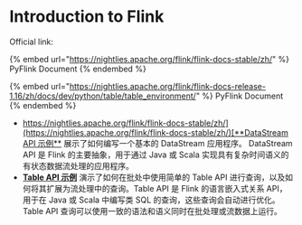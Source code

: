 # Introduction to Flink

Official link:

{% embed url="https://nightlies.apache.org/flink/flink-docs-stable/zh/" %}
PyFlink Document
{% endembed %}

{% embed url="https://nightlies.apache.org/flink/flink-docs-release-1.16/zh/docs/dev/python/table/table_environment/" %}
PyFlink Document
{% endembed %}

* [https://nightlies.apache.org/flink/flink-docs-stable/zh/](https://nightlies.apache.org/flink/flink-docs-stable/zh/)[**DataStream API 示例**](https://nightlies.apache.org/flink/flink-docs-release-1.10/zh/getting-started/walkthroughs/datastream\_api.html) 展示了如何编写一个基本的 DataStream 应用程序。 DataStream API 是 Flink 的主要抽象，用于通过 Java 或 Scala 实现具有复杂时间语义的有状态数据流处理的应用程序。
* [**Table API 示例**](https://nightlies.apache.org/flink/flink-docs-release-1.10/zh/getting-started/walkthroughs/table\_api.html) 演示了如何在批处中使用简单的 Table API 进行查询，以及如何将其扩展为流处理中的查询。Table API 是 Flink 的语言嵌入式关系 API，用于在 Java 或 Scala 中编写类 SQL 的查询，这些查询会自动进行优化。Table API 查询可以使用一致的语法和语义同时在批处理或流数据上运行。



